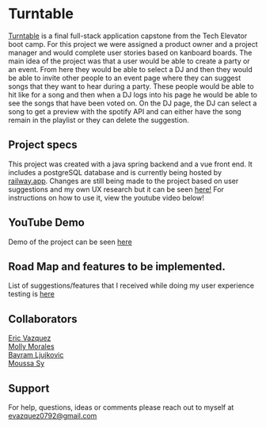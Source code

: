 # Turntable

[Turntable](https://v4vazquez.github.io/turntable-demo2/) is a final full-stack application capstone from the Tech Elevator boot camp. For this project we were assigned a product owner and a project manager and would complete user stories based on kanboard boards. The main idea of the project was that a user would be able to create a party or an event. From here they would be able to select a DJ and then they would be able to invite other people to an event page where they can suggest songs that they want to hear during a party. These people would be able to hit like for a song and then when a DJ logs into his page he would be able to see the songs that have been voted on. On the DJ page, the DJ can select a song to get a preview with the spotify API and can either have the song remain in the playlist or they can delete the suggestion. 

## Project specs
This project was created with a java spring backend and a vue front end. It includes a postgreSQL database and is currently being hosted by [railway.app](https://railway.app/). Changes are still being made to the project based on user suggestions and my own UX research but it can be seen [here!](https://v4vazquez.github.io/turntable-demo2/) For instructions on how to use it, view the youtube video below!


## YouTube Demo
Demo of the project can be seen [here](https://youtu.be/_uBoFE5F010)

## Road Map and features to be implemented.
List of suggestions/features that I received while doing my user experience testing is [here](https://docs.google.com/document/d/1KEcp4t-BY1S6aZwgbSKxvIW0-d37HsqIRxvgu0JBkls/edit?usp=sharing)

## Collaborators
[Eric Vazquez](https://www.linkedin.com/in/v4vazquez/)\
[Molly Morales](https://www.linkedin.com/in/molly-morales/)\
[Bayram Ljujkovic](https://www.linkedin.com/in/bayraml/)\
[Moussa Sy](https://www.linkedin.com/in/sy-moussa/)

## Support
For help, questions, ideas or comments please reach out to myself at evazquez0792@gmail.com 
